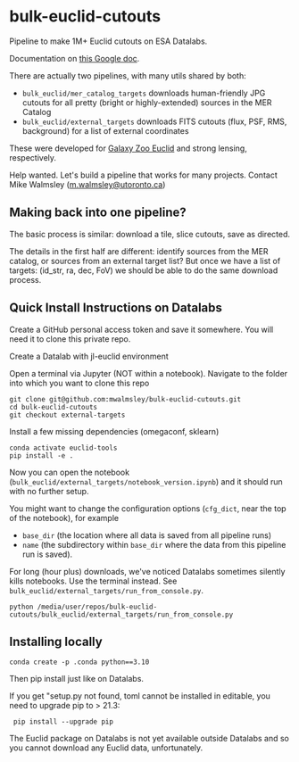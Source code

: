 # bulk-euclid-cutouts

Pipeline to make 1M+ Euclid cutouts on ESA Datalabs.

Documentation on [this Google doc](https://docs.google.com/document/d/10KrelkVQgckFmqHIqVzZ-22oPIKe-uIE_0laMHSl3Rs/edit?usp=sharing).

There are actually two pipelines, with many utils shared by both:

- `bulk_euclid/mer_catalog_targets` downloads human-friendly JPG cutouts for all pretty (bright or highly-extended) sources in the MER Catalog
- `bulk_euclid/external_targets` downloads FITS cutouts (flux, PSF, RMS, background) for a list of external coordinates

These were developed for [Galaxy Zoo Euclid](https://www.esa.int/Science_Exploration/Space_Science/Euclid/Euclid_Galaxy_Zoo_help_us_classify_the_shapes_of_galaxies) and strong lensing, respectively.

Help wanted. Let's build a pipeline that works for many projects. Contact Mike Walmsley ([m.walmsley@utoronto.ca](emailto:m.walmsley@utoronto.ca))


## Making back into one pipeline?

The basic process is similar: download a tile, slice cutouts, save as directed.

The details in the first half are different: identify sources from the MER catalog, or sources from an external target list? 
But once we have a list of targets: (id_str, ra, dec, FoV) we should be able to do the same download process.



## Quick Install Instructions on Datalabs

Create a GitHub personal access token and save it somewhere. You will need it to clone this private repo.

Create a Datalab with jl-euclid environment

Open a terminal via Jupyter (NOT within a notebook). Navigate to the folder into which you want to clone this repo

    git clone git@github.com:mwalmsley/bulk-euclid-cutouts.git
    cd bulk-euclid-cutouts
    git checkout external-targets

Install a few missing dependencies (omegaconf, sklearn)

    conda activate euclid-tools
    pip install -e .

Now you can open the notebook (`bulk_euclid/external_targets/notebook_version.ipynb`) and it should run with no further setup. 

You might want to change the configuration options (`cfg_dict`, near the top of the notebook), for example

- `base_dir` (the location where all data is saved from all pipeline runs)
- `name` (the subdirectory within `base_dir` where the data from this pipeline run is saved).

For long (hour plus) downloads, we've noticed Datalabs sometimes silently kills notebooks. Use the terminal instead. See `bulk_euclid/external_targets/run_from_console.py`.

    python /media/user/repos/bulk-euclid-cutouts/bulk_euclid/external_targets/run_from_console.py


## Installing locally

    conda create -p .conda python==3.10

Then pip install just like on Datalabs.

If you get "setup.py not found, toml cannot be installed in editable, you need to upgrade pip to > 21.3:

     pip install --upgrade pip

The Euclid package on Datalabs is not yet available outside Datalabs and so you cannot download any Euclid data, unfortunately.